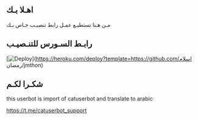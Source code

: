 ## اهـلا بـك
مـن هـنا تستطيـع عمـل رابط تنصيـب خـاص بـك

## رابـط السـورس للتنـصيـب

[![Deploy](https://www.herokucdn.com/deploy/button.svg)](https://heroku.com/deploy?template=https://github.com/اسلام رمضان/jmthon)

## شكـرا لكـم 


this userbot is import of catuserbot and translate to arabic

https://t.me/catuserbot_support
